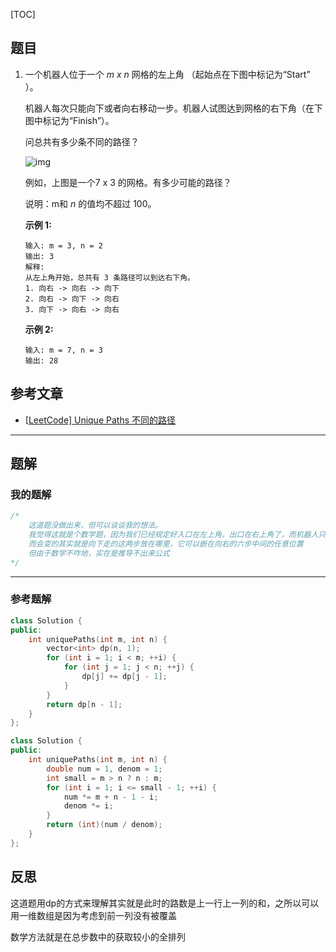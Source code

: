 [TOC]
## 题目

1. 一个机器人位于一个 *m x n* 网格的左上角 （起始点在下图中标记为“Start” ）。

   机器人每次只能向下或者向右移动一步。机器人试图达到网格的右下角（在下图中标记为“Finish”）。
   
   问总共有多少条不同的路径？
   
   ![img](https://assets.leetcode-cn.com/aliyun-lc-upload/uploads/2018/10/22/robot_maze.png)
   
   例如，上图是一个7 x 3 的网格。有多少可能的路径？
   
   说明：m和 *n* 的值均不超过 100。
   
   **示例 1:**
   
   ```
   输入: m = 3, n = 2
   输出: 3
   解释:
   从左上角开始，总共有 3 条路径可以到达右下角。
   1. 向右 -> 向右 -> 向下
   2. 向右 -> 向下 -> 向右
   3. 向下 -> 向右 -> 向右
   ```
   
   **示例 2:**
   
   ```
   输入: m = 7, n = 3
   输出: 28
   ```
   
## 参考文章


- [[LeetCode\] Unique Paths 不同的路径](https://www.cnblogs.com/grandyang/p/4353555.html)

***
## 题解

### 我的题解

```c++
/*
	这道题没做出来，但可以谈谈我的想法。
	我觉得这就是个数学题，因为我们已经规定好入口在左上角，出口在右上角了，而机器人只能往右或者往下走，也就意味着假如是一个7*3的迷宫，机器人肯定需要向右走六步，向下走两步，这个总步数是不会变的。
	而会变的其实就是向下走的这两步放在哪里，它可以嵌在向右的六步中间的任意位置
	但由于数学不咋地，实在是推导不出来公式
*/
```

***
### 参考题解
```c++
class Solution {
public:
    int uniquePaths(int m, int n) {
        vector<int> dp(n, 1);
        for (int i = 1; i < m; ++i) {
            for (int j = 1; j < n; ++j) {
                dp[j] += dp[j - 1]; 
            }
        }
        return dp[n - 1];
    }
};
```
```c++
class Solution {
public:
    int uniquePaths(int m, int n) {
        double num = 1, denom = 1;
        int small = m > n ? n : m;
        for (int i = 1; i <= small - 1; ++i) {
            num *= m + n - 1 - i;
            denom *= i;
        }
        return (int)(num / denom);
    }
};
```

## 反思

这道题用dp的方式来理解其实就是此时的路数是上一行上一列的和，之所以可以用一维数组是因为考虑到前一列没有被覆盖

数学方法就是在总步数中的获取较小的全排列




